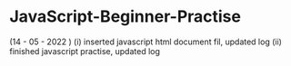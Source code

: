# JavaScript-Beginner-Practise

(14 - 05 - 2022 ) (i) inserted javascript html document fil, updated log
                  (ii) finished javascript practise, updated log